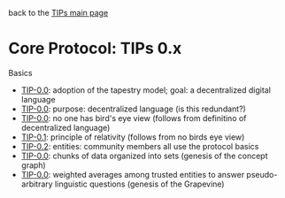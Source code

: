 back to the [TIPs main page](..)

Core Protocol: TIPs 0.x
=====

Basics
- [TIP-0.0](): adoption of the tapestry model; goal: a decentralized digital language
- [TIP-0.0](): purpose: decentralized language (is this redundant?)
- [TIP-0.0](): no one has bird's eye view (follows from definitino of decentralized language)
- [TIP-0.1](): principle of relativity (follows from no birds eye view)
- [TIP-0.2](): entities: community members all use the protocol basics
- [TIP-0.0](): chunks of data organized into sets (genesis of the concept graph)
- [TIP-0.0](): weighted averages among trusted entities to answer pseudo-arbitrary linguistic questions (genesis of the Grapevine)

